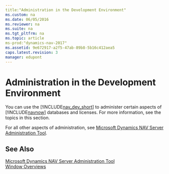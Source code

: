 ```yaml
---
title:"Administration in the Development Environment"
ms.custom: na
ms.date: 06/05/2016
ms.reviewer: na
ms.suite: na
ms.tgt_pltfrm: na
ms.topic: article
ms-prod:"dynamics-nav-2017"
ms.assetid: 9e672917-a2f5-47ab-89b8-5b16c412aea5
caps.latest.revision: 3
manager: edupont
---
```

# Administration in the Development Environment
You can use the [!INCLUDE[nav_dev_short](includes/nav_dev_short_md.md)] to administer certain aspects of [!INCLUDE[navnow](includes/navnow_md.md)] databases and licenses. For more information, see the topics in this section.  
  
 For all other aspects of administration, see [Microsoft Dynamics NAV Server Administration Tool](Microsoft-Dynamics-NAV-Server-Administration-Tool.md).  
  
## See Also  
 [Microsoft Dynamics NAV Server Administration Tool](Microsoft-Dynamics-NAV-Server-Administration-Tool.md)   
 [Window Overviews](Window-Overviews.md)
